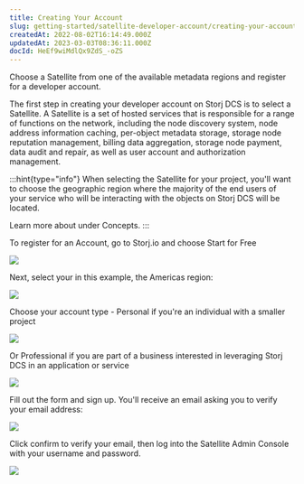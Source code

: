 ```yaml
---
title: Creating Your Account
slug: getting-started/satellite-developer-account/creating-your-account
createdAt: 2022-08-02T16:14:49.000Z
updatedAt: 2023-03-03T08:36:11.000Z
docId: HeEf9wiMdlQx9ZdS_-oZS
---
```


Choose a Satellite from one of the available metadata regions and register for  a developer account.

The first step in creating your developer account on Storj DCS is to select a Satellite. A Satellite is a set of hosted services that is responsible for a range of functions on the network, including the node discovery system, node address information caching,  per-object metadata storage, storage node reputation management, billing data aggregation, storage node payment, data audit and repair, as well as user account and authorization management.&#x20;

:::hint{type="info"}
When selecting the Satellite for your project, you'll want to choose the geographic region where the majority of the end users of your service who will be interacting with the objects on Storj DCS will be located.

Learn more about [](docId\:v0b3GtAU4dDT_1qibwCxc) under Concepts.
:::

To register for an Account, go to Storj.io and choose Start for Free

![](https://archbee-image-uploads.s3.amazonaws.com/kv3plx2xmXcUGcVl4Lttj/KUG4mPsNpzLXMkulWZJ4W_account01.png)

Next, select your [](docId\:v0b3GtAU4dDT_1qibwCxc) in this example, the Americas region:

![](https://archbee-image-uploads.s3.amazonaws.com/kv3plx2xmXcUGcVl4Lttj/E3ie6SDBodo6Xz1t32IeN_account02.png)

Choose your account type - Personal if you're an individual with a smaller project&#x20;

![](https://archbee-image-uploads.s3.amazonaws.com/kv3plx2xmXcUGcVl4Lttj/ProKS3n1_rBPBj3PON-Em_account03.png)

Or Professional if you are part of a business interested in leveraging Storj DCS in an application or service

![](https://archbee-image-uploads.s3.amazonaws.com/kv3plx2xmXcUGcVl4Lttj/He52WhNreWbPyINWumw6-_account04.png)

Fill out the form and sign up. You'll receive an email asking you to verify your email address:

![](https://archbee-image-uploads.s3.amazonaws.com/kv3plx2xmXcUGcVl4Lttj/by3ZW3r_m_fHXyCGOgml8_account05.png)

Click confirm to verify your email, then log into the Satellite Admin Console with your username and password.&#x20;

![](https://archbee-image-uploads.s3.amazonaws.com/kv3plx2xmXcUGcVl4Lttj/5rma6dFXWcIYqmvAAAitf_account06.png)



